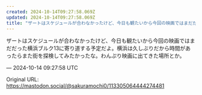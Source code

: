```yaml
---
created: 2024-10-14T09:27:58.069Z
updated: 2024-10-14T09:27:58.069Z
title: "ザートはスケジュールが合わなかったけど、今日も観たいから今回の映画ではまだだった横浜ブルク13に寄り道する予定だよ。横浜は久しぶりだから時間があったらまた街を探[...]"
---
```


<p>ザートはスケジュールが合わなかったけど、今日も観たいから今回の映画ではまだだった横浜ブルク13に寄り道する予定だよ。横浜は久しぶりだから時間があったらまた街を探検してみたかったな。わんぷり映画に出てきた場所とか。</p>

&mdash; 2024-10-14 09:27:58 UTC

Original URL: https://mastodon.social/@sakuramochi0/113305064444274481
